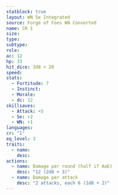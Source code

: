 ```yaml
---
statblock: true
layout: WN 5e Integrated
source: Forge of Foes WN Converted
name: CR 1
size: 
type: 
subtype: 
role: 
ac: 12
hp: 33
hit_dice: 3d8 + 20
speed: 
stats:
  - Fortitude: 7 
  - Instinct: 
  - Morale: 
  - dc: 12
skillsaves:
  - Attack: +5
  - 5e: +2
  - WN: +1
languages: 
cr: "1"
eq_level: 3
traits:
  - name: 
    desc: 
actions:
  - name: Damage per round (half if AoE)
    desc: "12 (2d8 + 3)"
  - name: Damage per attack
    desc: "2 attacks, each 6 (1d8 + 2)"
---
```


